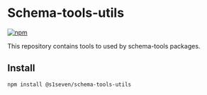 # Schema-tools-utils

[![npm][npm-image]][npm-url] 

[npm-image]: https://img.shields.io/npm/v/@s1seven/schema-tools-utils.svg?style=flat
[npm-url]: https://npmjs.org/package/@s1seven/schema-tools-utils

This repository contains tools to used by schema-tools packages.

## Install

```bash
npm install @s1seven/schema-tools-utils
```

